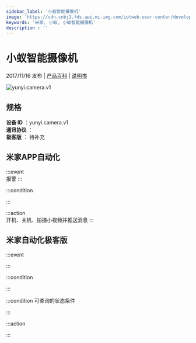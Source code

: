 ```yaml
---
sidebar_label: '小蚁智能摄像机'
image: 'https://cdn.cnbj1.fds.api.mi-img.com/iotweb-user-center/developer_1678870888453RDqRdAcz.png?GalaxyAccessKeyId=AKVGLQWBOVIRQ3XLEW&Expires=9223372036854775807&Signature=nUEd47Wxx2CvFxdHVhVe859WXlE='
keywords: '米家, 小蚁, 小蚁智能摄像机'
description : ''
---
```

# 小蚁智能摄像机

2017/11/16 发布 | [产品百科](https://home.mi.com/webapp/content/baike/product/index.html?model=yunyi.camera.v1/) | [说明书](https://home.mi.com/views/introduction.html?model=yunyi.camera.v1&region=cn)

![yunyi.camera.v1](https://cdn.cnbj1.fds.api.mi-img.com/iotweb-user-center/developer_1678870888453RDqRdAcz.png?GalaxyAccessKeyId=AKVGLQWBOVIRQ3XLEW&Expires=9223372036854775807&Signature=nUEd47Wxx2CvFxdHVhVe859WXlE=)

## 规格  
> 
**设备 ID** ：yunyi.camera.v1  
**通讯协议** ：  
**极客版**  ： 待补充 


## 米家APP自动化  

:::event  
报警
:::

:::condition  

:::

:::action   
开机、关机、拍摄小视频并推送消息
:::

## 米家自动化极客版  

:::event  

:::

:::condition  

:::

:::condition 可查询的状态条件  

:::

:::action  

:::

        

